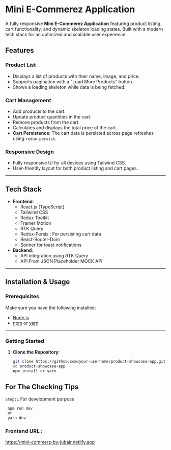 # Mini E-Commerez Application

A fully responsive **Mini E-Commerez Application** featuring product listing, cart functionality, and dynamic skeleton loading states. Built with a modern tech stack for an optimized and scalable user experience.

## Features

### Product List

- Displays a list of products with their name, image, and price.
- Supports pagination with a "Load More Products" button.
- Shows a loading skeleton while data is being fetched.

### Cart Management

- Add products to the cart.
- Update product quantities in the cart.
- Remove products from the cart.
- Calculates and displays the total price of the cart.
- **Cart Persistence**: The cart data is persisted across page refreshes using `redux-persist`.

### Responsive Design

- Fully responsive UI for all devices using Tailwind CSS.
- User-friendly layout for both product listing and cart pages.

---

## Tech Stack

- **Frontend**:
  - React.js (TypeScript)
  - Tailwind CSS
  - Redux Toolkit
  - Framer Motion
  - RTK Query
  - Redux-Persis : For persisting cart data
  - React-Router-Dom
  - Sonner for toast notifications
- **Backend**:
  - API integration using RTK Query
  - API From JSON Placeholder MOCK API

---

## Installation & Usage

### Prerequisites

Make sure you have the following installed:

- [Node.js](https://nodejs.org/)
- [npm](https://www.npmjs.com/) or [yarn](https://yarnpkg.com/)

---

### Getting Started

1. **Clone the Repository**:
   ```bash
   git clone https://github.com/your-username/product-showcase-app.git
   cd product-showcase-app
   npm install or yarn
   ```

## For The Checking Tips

`Step:1` For development purpose

```typescript
 npm run dev
 or
 yarn dev
```

### Frontend URL :

https://mini-commerz-by-jubair.netlify.app
